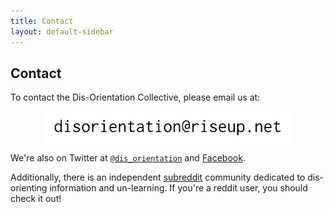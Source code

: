 ```yaml
---
title: Contact
layout: default-sidebar
---
```


## Contact

To contact the Dis-Orientation Collective, please email us at:

<img src="/images/contact.gif" width="400" alt="contact" style="display: block;margin-left: auto;margin-right: auto;" /> 

We're also on Twitter at [`@dis_orientation`][Twitter] and [Facebook][Facebook].

Additionally, there is an independent [subreddit][Reddit] community dedicated to dis-orienting information and un-learning. If you're a reddit user, you should check it out!

[Twitter]: https://twitter.com/dis_orientation
[Facebook]: https://www.facebook.com/pages/Dis-Orientation/304944132971101
[Reddit]: http://www.reddit.com/r/disorientation/